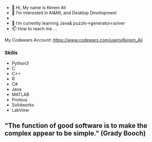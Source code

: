 - 👋 Hi, My name is Kerem Ali
- 👀 I’m interested in AI&ML and Desktop Development
- 
- 🌱 I’m currently learning Java& puzzle->generator+solver
- 📫 How to reach me ...

My Codewars Account: https://www.codewars.com/users/Kerem_Ali
<!---
Kerem-Ali/Kerem-Ali is a ✨ special ✨ repository because its `README.md` (this file) appears on your GitHub profile.
You can click the Preview link to take a look at your changes.
--->

### Skills
- Python3
- C
- C++
- R
- C#
- Java
- MATLAB
- Proteus
- Solidworks
- LabView

## "The function of good software is to make the complex appear to be simple." (Grady Booch)
